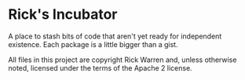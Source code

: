 Rick's Incubator
================

A place to stash bits of code that aren't yet ready for independent existence. Each package is a little bigger than a gist.

All files in this project are copyright Rick Warren and, unless otherwise
noted, licensed under the terms of the Apache 2 license.

